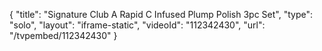 {
    "title": "Signature Club A Rapid C Infused Plump   Polish 3pc Set",
    "type": "solo",
    "layout": "iframe-static",
    "videoId": "112342430",
    "url": "\/tvpembed\/112342430"
}